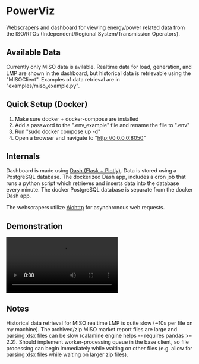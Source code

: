 # PowerViz

Webscrapers and dashboard for viewing energy/power related data from the ISO/RTOs (Independent/Regional System/Transmission Operators).


## Available Data

Currently only MISO data is avilable. Realtime data for load, generation, and LMP are shown in the dashboard, but historical data is retrievable using the "MISOClient". Examples of data retrieval are in "examples/miso_example.py".


## Quick Setup (Docker)

1. Make sure docker + docker-compose are installed
2. Add a password to the ".env_example" file and rename the file to ".env"
3. Run "sudo docker compose up -d"
4. Open a browser and navigate to "http://0.0.0.0:8050"


## Internals

Dashboard is made using [Dash (Flask + Plotly)](https://dash.plotly.com/]). Data is stored using a PostgreSQL database. The dockerized Dash app, includes a cron job that runs a python script which retrieves and inserts data into the database every minute. The docker PostgreSQL database is separate from the docker Dash app.

The webscrapers utilize [Aiohttp](https://docs.aiohttp.org/en/stable/index.html) for asynchronous web requests. 


## Demonstration

![](./assets/demonstration.mp4)


## Notes
Historical data retrieval for MISO realtime LMP is quite slow (~10s per file on my machine). The archived/zip MISO market report files are large and parsing xlsx files can be slow (calamine engine helps -- requires pandas >= 2.2). Should implement worker-processing queue in the base client, so file processing can begin immediately while waiting on other files (e.g. allow for parsing xlsx files while waiting on larger zip files).

